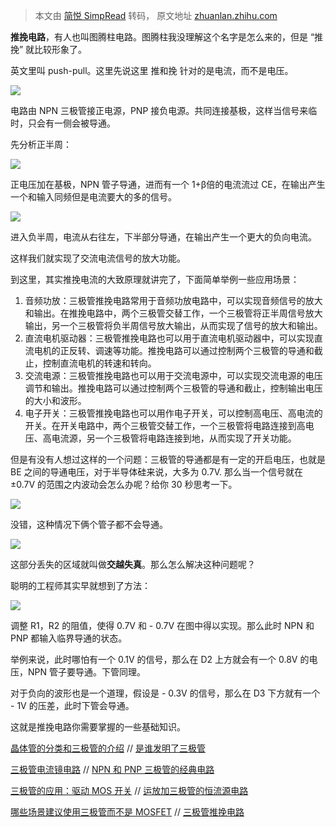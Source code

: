 > 本文由 [简悦 SimpRead](http://ksria.com/simpread/) 转码， 原文地址 [zhuanlan.zhihu.com](https://zhuanlan.zhihu.com/p/624355198)

**推挽电路**，有人也叫图腾柱电路。图腾柱我没理解这个名字是怎么来的，但是 “推挽” 就比较形象了。

英文里叫 push-pull。这里先说这里 推和挽 针对的是电流，而不是电压。

![](https://pic2.zhimg.com/v2-7790d4d63daf362dfdb88db6601aea25_r.jpg)

电路由 NPN 三极管接正电源，PNP 接负电源。共同连接基极，这样当信号来临时，只会有一侧会被导通。

先分析正半周：

![](https://pic2.zhimg.com/v2-55fa0a56414193eb6e4af8441a8717f5_r.jpg)

正电压加在基极，NPN 管子导通，进而有一个 1+β倍的电流流过 CE，在输出产生一个和输入同频但是电流要大的多的信号。

![](https://pic4.zhimg.com/v2-2fcc9eda7201dd267f9ec58c25e33d7f_r.jpg)

进入负半周，电流从右往左，下半部分导通，在输出产生一个更大的负向电流。

这样我们就实现了交流电流信号的放大功能。

到这里，其实推挽电流的大致原理就讲完了，下面简单举例一些应用场景：

1.  音频功放：三极管推挽电路常用于音频功放电路中，可以实现音频信号的放大和输出。在推挽电路中，两个三极管交替工作，一个三极管将正半周信号放大输出，另一个三极管将负半周信号放大输出，从而实现了信号的放大和输出。
2.  直流电机驱动器：三极管推挽电路也可以用于直流电机驱动器中，可以实现直流电机的正反转、调速等功能。推挽电路可以通过控制两个三极管的导通和截止，控制直流电机的转速和转向。
3.  交流电源：三极管推挽电路也可以用于交流电源中，可以实现交流电源的电压调节和输出。推挽电路可以通过控制两个三极管的导通和截止，控制输出电压的大小和波形。
4.  电子开关：三极管推挽电路也可以用作电子开关，可以控制高电压、高电流的开关。在开关电路中，两个三极管交替工作，一个三极管将电路连接到高电压、高电流源，另一个三极管将电路连接到地，从而实现了开关功能。

但是有没有人想过这样的一个问题：三极管的导通都是有一定的开启电压，也就是 BE 之间的导通电压，对于半导体硅来说，大多为 0.7V. 那么当一个信号就在 ±0.7V 的范围之内波动会怎么办呢？给你 30 秒思考一下。

![](https://pic1.zhimg.com/v2-237c7af2b57f72ef027dae6e9b6d8e20_b.jpg)

没错，这种情况下俩个管子都不会导通。

![](https://pic2.zhimg.com/v2-588d718a42f1adfe65808a018c76793d_r.jpg)

这部分丢失的区域就叫做**交越失真**。那么怎么解决这种问题呢？

聪明的工程师其实早就想到了方法：

![](https://pic3.zhimg.com/v2-c9659297c5b85282ea4282e8f26626e2_r.jpg)

调整 R1，R2 的阻值，使得 0.7V 和 - 0.7V 在图中得以实现。那么此时 NPN 和 PNP 都输入临界导通的状态。

举例来说，此时哪怕有一个 0.1V 的信号，那么在 D2 上方就会有一个 0.8V 的电压，NPN 管子要导通。下管同理。

对于负向的波形也是一个道理，假设是 - 0.3V 的信号，那么在 D3 下方就有一个 - 1V 的压差，此时下管会导通。

这就是推挽电路你需要掌握的一些基础知识。

[晶体管的分类和三极管的介绍](https://zhuanlan.zhihu.com/p/615127508) // [是谁发明了三极管](https://zhuanlan.zhihu.com/p/615331853)

[三极管电流镜电路](https://zhuanlan.zhihu.com/p/617151065) // [NPN 和 PNP 三极管的经典电路](https://zhuanlan.zhihu.com/p/617784164)

[三极管的应用：驱动 MOS 开关](https://zhuanlan.zhihu.com/p/618373625) // [运放加三极管的恒流源电路](https://zhuanlan.zhihu.com/p/620918481)

[哪些场景建议使用三极管而不是 MOSFET](https://zhuanlan.zhihu.com/p/623302702) // [三极管推挽电路](https://zhuanlan.zhihu.com/p/624355198)